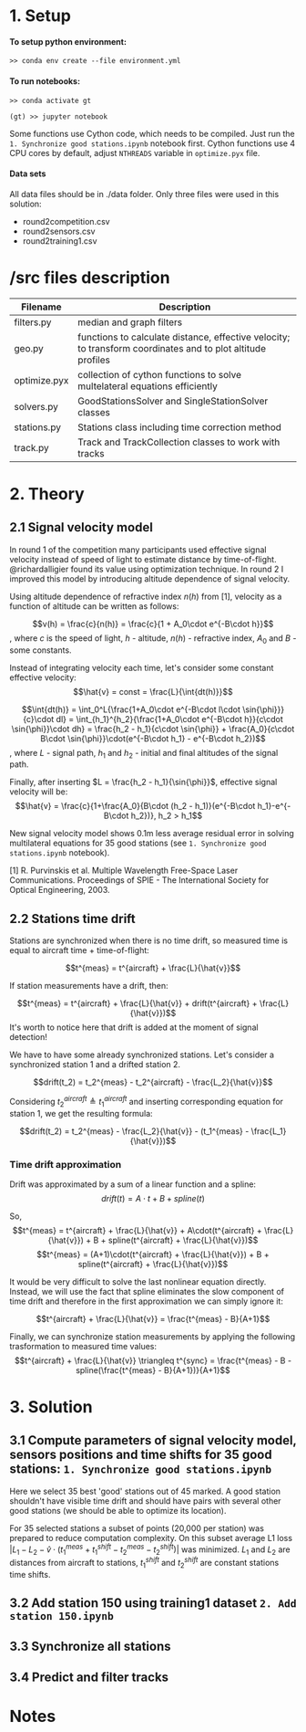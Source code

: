 # 1. Setup

#### To setup python environment:
```
>> conda env create --file environment.yml
```
#### To run notebooks:
```
>> conda activate gt
```
```
(gt) >> jupyter notebook
```

Some functions use Cython code, which needs to be compiled. Just run the `1. Synchronize good stations.ipynb` notebook first. Cython functions use 4 CPU cores by default, adjust `NTHREADS` variable in `optimize.pyx` file.  

#### Data sets

All data files should be in ./data folder. Only three files were used in this solution:
 - round2competition.csv
 - round2sensors.csv
 - round2training1.csv


# /src files description

 | Filename     |  Description  |
 |--------------|---------------|
 | filters.py   | median and graph filters |
 | geo.py       | functions to calculate distance, effective velocity; to transform coordinates and to plot altitude profiles |
 | optimize.pyx | collection of cython functions to solve multelateral equations efficiently |
 | solvers.py   | GoodStationsSolver and SingleStationSolver classes |
 | stations.py  | Stations class including time correction method |
 | track.py     | Track and TrackCollection classes to work with tracks |


# 2. Theory
## 2.1 Signal velocity model

In round 1 of the competition many participants used effective signal velocity instead of speed of light to estimate distance by time-of-flight. @richardalligier found its value using optimization technique. In round 2 I improved this model by introducing altitude dependence of signal velocity. 

Using altitude dependence of refractive index $n(h)$ from [1], velocity as a function of altitude can be written as follows: 

$$v(h) = \frac{c}{n(h)} = \frac{c}{1 + A_0\cdot e^{-B\cdot h}}$$
, where $c$ is the speed of light, $h$ - altitude, $n(h)$ - refractive index, $A_0$ and $B$ - some constants.

Instead of integrating velocity each time, let's consider some constant effective velocity: 
$$\hat{v} = const = \frac{L}{\int{dt(h)}}$$

$$\int{dt(h)} = \int_0^L{\frac{1+A_0\cdot e^{-B\cdot l\cdot \sin{\phi}}}{c}\cdot dl} = \int_{h_1}^{h_2}{\frac{1+A_0\cdot e^{-B\cdot h}}{c\cdot \sin{\phi}}\cdot dh} = \frac{h_2 - h_1}{c\cdot \sin{\phi}} + \frac{A_0}{c\cdot B\cdot \sin{\phi}}\cdot(e^{-B\cdot h_1} - e^{-B\cdot h_2})$$
, where $L$ - signal path, $h_1$ and $h_2$ - initial and final altitudes of the signal path.

Finally, after inserting $L = \frac{h_2 - h_1}{\sin{\phi}}$, effective signal velocity will be:
$$\hat{v} = \frac{c}{1+\frac{A_0}{B\cdot (h_2 - h_1)}(e^{-B\cdot h_1}-e^{-B\cdot h_2})}, h_2 > h_1$$

New signal velocity model shows 0.1m less average residual error in solving multilateral equations for 35 good stations (see `1. Synchronize good stations.ipynb` notebook).

[1] R. Purvinskis et al. Multiple Wavelength Free-Space Laser Communications. Proceedings of SPIE - The International Society for Optical Engineering, 2003. 

## 2.2 Stations time drift

Stations are synchronized when there is no time drift, so measured time is equal to aircraft time + time-of-flight:

$$t^{meas} = t^{aircraft} + \frac{L}{\hat{v}}$$

If station measurements have a drift, then:

$$t^{meas} = t^{aircraft} + \frac{L}{\hat{v}} + drift(t^{aircraft} + \frac{L}{\hat{v}})$$
It's worth to notice here that drift is added at the moment of signal detection!

We have to have some already synchronized stations. Let's consider a synchronized station 1 and a drifted station 2.

$$drift(t_2) = t_2^{meas} - t_2^{aircraft} - \frac{L_2}{\hat{v}}$$

Considering $t_2^{aircraft} \triangleq t_1^{aircraft}$ and inserting corresponding equation for station 1, we get the resulting formula:

$$drift(t_2) = t_2^{meas} - \frac{L_2}{\hat{v}} - (t_1^{meas} - \frac{L_1}{\hat{v}})$$

### Time drift approximation
Drift was approximated by a sum of a linear function and a spline:
$$drift(t) = A\cdot t + B + spline(t)$$

So,
$$t^{meas} = t^{aircraft} + \frac{L}{\hat{v}} + A\cdot(t^{aircraft} + \frac{L}{\hat{v}}) + B + spline(t^{aircraft} + \frac{L}{\hat{v}})$$
$$t^{meas} = (A+1)\cdot(t^{aircraft} + \frac{L}{\hat{v}}) + B + spline(t^{aircraft} + \frac{L}{\hat{v}})$$

It would be very difficult to solve the last nonlinear equation directly. Instead, we will use the fact that spline eliminates the slow component of time drift and therefore in the first approximation we can simply ignore it:

$$t^{aircraft} + \frac{L}{\hat{v}} = \frac{t^{meas} - B}{A+1}$$

Finally, we can synchronize station measurements by applying the following trasformation to measured time values:
$$t^{aircraft} + \frac{L}{\hat{v}} \triangleq t^{sync} = \frac{t^{meas} - B - spline(\frac{t^{meas} - B}{A+1})}{A+1}$$


# 3. Solution

## 3.1 Compute parameters of signal velocity model, sensors positions and time shifts for 35 good stations: `1. Synchronize good stations.ipynb`

Here we select 35 best 'good' stations out of 45 marked. A good station shouldn't have visible time drift and should have pairs with several other good stations (we should be able to optimize its location).

For 35 selected stations a subset of points (20,000 per station) was prepared to reduce computation complexity. On this subset average L1 loss $|L_1 - L_2 - \hat{v}\cdot(t_1^{meas} + t_1^{shift} - t_2^{meas} - t_2^{shift})|$ was minimized. $L_1$ and $L_2$ are distances from aircraft to stations, $t_1^{shift}$ and $t_2^{shift}$ are constant stations time shifts.


## 3.2 Add station 150 using training1 dataset `2. Add station 150.ipynb`

## 3.3 Synchronize all stations

## 3.4 Predict and filter tracks


# Notes